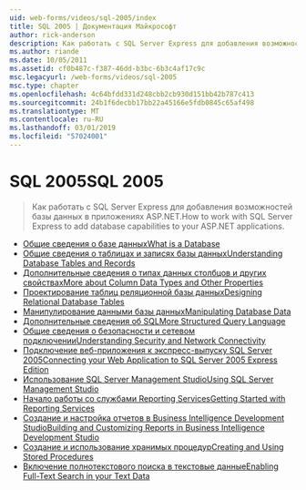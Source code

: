 ```yaml
---
uid: web-forms/videos/sql-2005/index
title: SQL 2005 | Документация Майкрософт
author: rick-anderson
description: Как работать с SQL Server Express для добавления возможностей базы данных в приложениях ASP.NET.
ms.author: riande
ms.date: 10/05/2011
ms.assetid: cf0b487c-f387-46dd-b3bc-6b3c4af17c9c
msc.legacyurl: /web-forms/videos/sql-2005
msc.type: chapter
ms.openlocfilehash: 4c64bfdd331d248cbb2cb930d151bb42b787c413
ms.sourcegitcommit: 24b1f6decbb17bb22a45166e5fdb0845c65af498
ms.translationtype: MT
ms.contentlocale: ru-RU
ms.lasthandoff: 03/01/2019
ms.locfileid: "57024001"
---
```

<a name="sql-2005"></a><span data-ttu-id="b7180-103">SQL 2005</span><span class="sxs-lookup"><span data-stu-id="b7180-103">SQL 2005</span></span>
====================
> <span data-ttu-id="b7180-104">Как работать с SQL Server Express для добавления возможностей базы данных в приложениях ASP.NET.</span><span class="sxs-lookup"><span data-stu-id="b7180-104">How to work with SQL Server Express to add database capabilities to your ASP.NET applications.</span></span>


- [<span data-ttu-id="b7180-105">Общие сведения о базе данных</span><span class="sxs-lookup"><span data-stu-id="b7180-105">What is a Database</span></span>](what-is-a-database.md)
- [<span data-ttu-id="b7180-106">Общие сведения о таблицах и записях базы данных</span><span class="sxs-lookup"><span data-stu-id="b7180-106">Understanding Database Tables and Records</span></span>](understanding-database-tables-and-records.md)
- [<span data-ttu-id="b7180-107">Дополнительные сведения о типах данных столбцов и других свойствах</span><span class="sxs-lookup"><span data-stu-id="b7180-107">More about Column Data Types and Other Properties</span></span>](more-about-column-data-types-and-other-properties.md)
- [<span data-ttu-id="b7180-108">Проектирование таблиц реляционной базы данных</span><span class="sxs-lookup"><span data-stu-id="b7180-108">Designing Relational Database Tables</span></span>](designing-relational-database-tables.md)
- [<span data-ttu-id="b7180-109">Манипулирование данными базы данных</span><span class="sxs-lookup"><span data-stu-id="b7180-109">Manipulating Database Data</span></span>](manipulating-database-data.md)
- [<span data-ttu-id="b7180-110">Дополнительные сведения об SQL</span><span class="sxs-lookup"><span data-stu-id="b7180-110">More Structured Query Language</span></span>](more-structured-query-language.md)
- [<span data-ttu-id="b7180-111">Общие сведения о безопасности и сетевом подключении</span><span class="sxs-lookup"><span data-stu-id="b7180-111">Understanding Security and Network Connectivity</span></span>](understanding-security-and-network-connectivity.md)
- [<span data-ttu-id="b7180-112">Подключение веб-приложения к экспресс-выпуску SQL Server 2005</span><span class="sxs-lookup"><span data-stu-id="b7180-112">Connecting your Web Application to SQL Server 2005 Express Edition</span></span>](connecting-your-web-application-to-sql-server-2005-express-edition.md)
- [<span data-ttu-id="b7180-113">Использование SQL Server Management Studio</span><span class="sxs-lookup"><span data-stu-id="b7180-113">Using SQL Server Management Studio</span></span>](using-sql-server-management-studio.md)
- [<span data-ttu-id="b7180-114">Начало работы со службами Reporting Services</span><span class="sxs-lookup"><span data-stu-id="b7180-114">Getting Started with Reporting Services</span></span>](getting-started-with-reporting-services.md)
- [<span data-ttu-id="b7180-115">Создание и настройка отчетов в Business Intelligence Development Studio</span><span class="sxs-lookup"><span data-stu-id="b7180-115">Building and Customizing Reports in Business Intelligence Development Studio</span></span>](building-and-customizing-reports-in-business-intelligence-development-studio.md)
- [<span data-ttu-id="b7180-116">Создание и использование хранимых процедур</span><span class="sxs-lookup"><span data-stu-id="b7180-116">Creating and Using Stored Procedures</span></span>](creating-and-using-stored-procedures.md)
- [<span data-ttu-id="b7180-117">Включение полнотекстового поиска в текстовые данные</span><span class="sxs-lookup"><span data-stu-id="b7180-117">Enabling Full-Text Search in your Text Data</span></span>](enabling-full-text-search-in-your-text-data.md)
